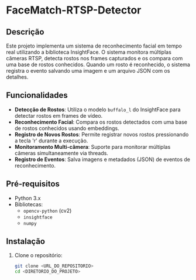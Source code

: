 # FaceMatch-RTSP-Detector

## Descrição
Este projeto implementa um sistema de reconhecimento facial em tempo real utilizando a biblioteca InsightFace. O sistema monitora múltiplas câmeras RTSP, detecta rostos nos frames capturados e os compara com uma base de rostos conhecidos. Quando um rosto é reconhecido, o sistema registra o evento salvando uma imagem e um arquivo JSON com os detalhes.

## Funcionalidades
- **Detecção de Rostos**: Utiliza o modelo `buffalo_l` do InsightFace para detectar rostos em frames de vídeo.
- **Reconhecimento Facial**: Compara os rostos detectados com uma base de rostos conhecidos usando embeddings.
- **Registro de Novos Rostos**: Permite registrar novos rostos pressionando a tecla 'r' durante a execução.
- **Monitoramento Multi-câmera**: Suporte para monitorar múltiplas câmeras simultaneamente via threads.
- **Registro de Eventos**: Salva imagens e metadados (JSON) de eventos de reconhecimento.

## Pré-requisitos
- Python 3.x
- Bibliotecas:
  - `opencv-python` (cv2)
  - `insightface`
  - `numpy`

## Instalação
1. Clone o repositório:
   ```bash
   git clone <URL_DO_REPOSITORIO>
   cd <DIRETORIO_DO_PROJETO>
